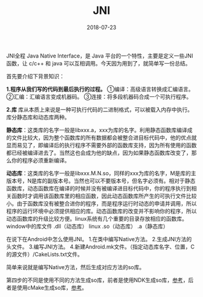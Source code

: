 ﻿---
title: JNI
date: 2018-07-23
categories: java
tags:
- JNI
---

JNI全程 Java Native Interface，是 Java 平台的一个特性，主要是定义一些JNI函数，让 c/c++ 和 java 可以互相调用。今天因为用到了，就简单写一份总结。


<!---begin--->


首先要介绍下背景知识：


**1.程序从我们写的代码到最后执行的过程。**
①编译：高级语言转换成汇编语言。
②汇编：汇编语言变成机器码。
③连接：将多段机器码合成一个可执行程序。


**2.库**
库从本质上来说是一种可执行代码的二进制格式，可以被载入内存中执行。库分静态库和动态库两种。


**静态库**：这类库的名字一般是libxxx.a，xxx为库的名字。利用静态函数库编译成的文件比较大，因为整个函数库的所有数据都会被整合进目标代码中，他的优点就显而易见了，即编译后的执行程序不需要外部的函数库支持，因为所有使用的函数都已经被编译进去了。当然这也会成为他的缺点，因为如果静态函数库改变了，那么你的程序必须重新编译。


**动态库**：这类库的名字一般是libxxx.M.N.so，同样的xxx为库的名字，M是库的主版本号，N是库的副版本号。当然也可以不要版本号，但名字必须有。相对于静态函数库，动态函数库在编译的时候并没有被编译进目标代码中，你的程序执行到相关函数时才调用该函数库里的相应函数，因此动态函数库所产生的可执行文件比较小。由于函数库没有被整合进你的程序，而是程序运行时动态的申请并调用，所以程序的运行环境中必须提供相应的库。动态函数库的改变并不影响你的程序，所以动态函数库的升级比较方便。linux系统有几个重要的目录存放相应的函数库。
window中的库文件 .dll（动态库）
linux .so（动态库） .a（静态库）


在说下在Android中怎么使用JNI。
1.在类中编写Native方法。
2.生成JNI方法的头文件。
3.编写JNI方法。
4.新建Android.mk文件。（指定动态库名字、位置，C的源文件）/CakeLists.txt文件。

简单来说就是编写Native方法，然后生成对应方法的so库。

第四步的不同是使用不同的方法生成so库，前者是使用NDK生成so库，[参考](https://www.jianshu.com/p/28d541d658db)，后者是使用cMake生成so库，[参考](https://www.jianshu.com/p/912fe0b73f16)。